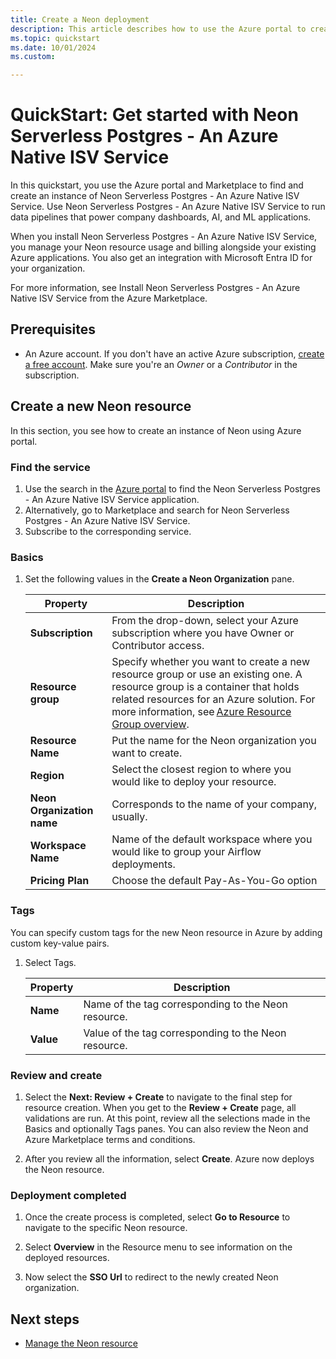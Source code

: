 ```yaml
---
title: Create a Neon deployment
description: This article describes how to use the Azure portal to create an instance of Neon Serverless Postgres - An Azure Native ISV Service.
ms.topic: quickstart
ms.date: 10/01/2024
ms.custom:

---
```


# QuickStart: Get started with Neon Serverless Postgres - An Azure Native ISV Service 

In this quickstart, you use the Azure portal and Marketplace to find and create an instance of Neon Serverless Postgres - An Azure Native ISV Service. Use Neon Serverless Postgres - An Azure Native ISV Service to run data pipelines that power company dashboards, AI, and ML applications.

When you install Neon Serverless Postgres - An Azure Native ISV Service, you manage your Neon resource usage and billing alongside your existing Azure applications. You also get an integration with Microsoft Entra ID for your organization.

For more information, see Install Neon Serverless Postgres - An Azure Native ISV Service from the Azure Marketplace.

## Prerequisites

- An Azure account. If you don't have an active Azure subscription, [create a free account](https://azure.microsoft.com/free/). Make sure you're an _Owner_ or a _Contributor_ in the subscription.

## Create a new Neon resource

In this section, you see how to create an instance of Neon using Azure portal.

### Find the service

1. Use the search in the [Azure portal](https://portal.azure.com) to find the Neon Serverless Postgres - An Azure Native ISV Service application.
2. Alternatively, go to Marketplace and search for Neon Serverless Postgres - An Azure Native ISV Service.
3. Subscribe to the corresponding service.

### Basics

1. Set the following values in the **Create a Neon Organization** pane.

    | Property  | Description |
    |---------|---------|
    | **Subscription**  | From the drop-down, select your Azure subscription where you have Owner or Contributor access. |
    | **Resource group**     | Specify whether you want to create a new resource group or use an existing one. A resource group is a container that holds related resources for an Azure solution. For more information, see [Azure Resource Group overview](/azure/azure-resource-manager/management/overview).|
    | **Resource Name**  | Put the name for the Neon organization you want to create. |
    | **Region** | Select the closest region to where you would like to deploy your resource. |
    | **Neon Organization name** | Corresponds to the name of your company, usually. |
    | **Workspace Name** | Name of the default workspace where you would like to group your Airflow deployments. |
    | **Pricing Plan**     | Choose the default Pay-As-You-Go option |

### Tags

You can specify custom tags for the new Neon resource in Azure by adding custom key-value pairs.

1. Select Tags.

    | Property | Description |
    |----------| -------------|
    | **Name** | Name of the tag corresponding to the Neon resource. |
    | **Value** | Value of the tag corresponding to the Neon resource. |

### Review and create

1. Select the **Next: Review + Create** to navigate to the final step for resource creation. When you get to the **Review + Create** page, all validations are run. At this point, review all the selections made in the Basics and optionally Tags panes. You can also review the Neon and Azure Marketplace terms and conditions.  

1. After you review all the information, select **Create**. Azure now deploys the Neon resource.

### Deployment completed

1. Once the create process is completed, select **Go to Resource** to navigate to the specific Neon resource.

1. Select **Overview** in the Resource menu to see information on the deployed resources.

1. Now select the **SSO Url** to redirect to the newly created Neon organization.

## Next steps

- [Manage the Neon resource](manage.md)
<!--TO DO:  Add links
- Get started with Neon Serverless Postgres - An Azure Native ISV Service on
    > [!div class="nextstepaction"]
    > Azure portal

    > [!div class="nextstepaction"]
    > Azure Marketplace
-->
